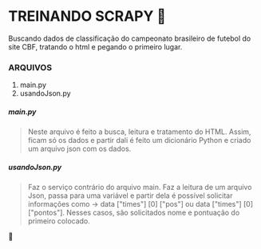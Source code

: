 # TREINANDO SCRAPY :robot:

Buscando dados de classificação do campeonato brasileiro de futebol do site CBF, tratando o html e pegando o primeiro lugar.

### ARQUIVOS

1. main.py
2. usandoJson.py

##### main.py

> Neste arquivo é feito a busca, leitura e tratamento do HTML. Assim, ficam só os dados e partir dali é feito um dicionário Python e criado um arquivo json com os dados.

##### usandoJson.py

> Faz o serviço contrário do arquivo main. Faz a leitura de um arquivo Json, passa para uma variável e partir dela é possível solicitar informações como -> data ["times"] [0] ["pos"] ou data ["times"] [0] ["pontos"]. Nesses casos, são solicitados nome e pontuação do primeiro colocado.

:wolf: